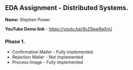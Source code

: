 ## EDA Assignment - Distributed Systems.

__Name:__ Stephen Power

__YouTube Demo link__ - https://youtu.be/9xZ9awRa0nU

### Phase 1.

+ Confirmation Mailer - Fully implemented.
+ Rejection Mailer - Not implemented
+ Process Image - Fully implemented